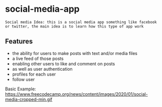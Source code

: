 # social-media-app
``` Social media Idea: this is a social media app something like facebook or twitter, the main idea is to learn how this type of app work ```

## Features
* the ability for users to make posts with text and/or media files
* a live feed of those posts
* enabling other users to like and comment on posts
* as well as user authentication
* profiles for each user
* follow user



Basic Example: https://www.freecodecamp.org/news/content/images/2020/01/social-media-cropped-min.gif
